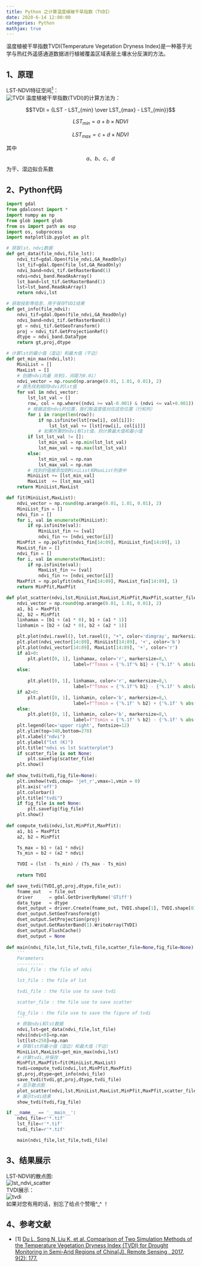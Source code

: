 ```yaml
---
title: Python 之计算温度植被干旱指数（TVDI）
date: 2020-6-14 12:00:00
categories: Python
mathjax: true
---
```

温度植被干旱指数TVDI(Temperature Vegetation Dryness Index)是一种基于光学与热红外遥感通道数据进行植被覆盖区域表层土壤水分反演的方法。
<!--more-->

## 1、原理
LST-NDVI特征空间[<sup>1</sup>](#refer-anchor-1)：  
![TVDI](https://www.mdpi.com/remotesensing/remotesensing-09-00177/article_deploy/html/images/remotesensing-09-00177-g002.png)
温度植被干旱指数(TVDI)的计算方法为：  

$$TVDI = {LST - LST_{min} \over LST_{max} - LST_{min}}$$  

$$LST_{min} = {a + b \times NDVI}$$

$$LST_{max} = {c + d \times NDVI}$$  

其中$$a、b、c、d$$为干、湿边拟合系数
## 2、Python代码
```python
import gdal
from gdalconst import *
import numpy as np
from glob import glob
from os import path as osp
import os, subprocess
import matplotlib.pyplot as plt

# 获取lst、ndvi数据
def get_data(file_ndvi,file_lst):
    ndvi_tif=gdal.Open(file_ndvi,GA_ReadOnly)
    lst_tif=gdal.Open(file_lst,GA_ReadOnly)
    ndvi_band=ndvi_tif.GetRasterBand(1)
    ndvi=ndvi_band.ReadAsArray()
    lst_band=lst_tif.GetRasterBand(1)
    lst=lst_band.ReadAsArray()    
    return ndvi,lst

# 获取投影等信息，用于保存TVDI结果
def get_info(file_ndvi):
    ndvi_tif=gdal.Open(file_ndvi,GA_ReadOnly)
    ndvi_band=ndvi_tif.GetRasterBand(1)
    gt = ndvi_tif.GetGeoTransform()
    proj = ndvi_tif.GetProjectionRef()
    dtype = ndvi_band.DataType
    return gt,proj,dtype

# 计算lst的最小值（湿边）和最大值（干边）
def get_min_max(ndvi,lst):
    MiniList = []
    MaxList = []
    # 创建ndvi向量（0到1，间距为0.01）
    ndvi_vector = np.round(np.arange(0.01, 1.01, 0.01), 2)
    # 首先找到相同ndvi的lst值
    for val in ndvi_vector:
        lst_lst_val = []
        row, col = np.where((ndvi >= val-0.001) & (ndvi <= val+0.001))
        # 根据这些ndvi的位置，我们取温度值对应这些位置（行和列）
        for i in range(len(row)):
            if np.isfinite(lst[row[i], col[i]]):
                lst_lst_val += [lst[row[i], col[i]]]
            # 如果所需的ndvi有lst值，则计算最大值和最小值
        if lst_lst_val != []:
            lst_min_val = np.min(lst_lst_val)
            lst_max_val = np.max(lst_lst_val)
        else:
            lst_min_val = np.nan
            lst_max_val = np.nan
        # 找到的值被添加到MiniList和MaxList列表中
        MiniList += [lst_min_val]
        MaxList  += [lst_max_val]
    return MiniList,MaxList

def fit(MiniList,MaxList):
    ndvi_vector = np.round(np.arange(0.01, 1.01, 0.01), 2)
    MiniList_fin = []
    ndvi_fin = []
    for i, val in enumerate(MiniList):
        if np.isfinite(val):
            MiniList_fin += [val]
            ndvi_fin += [ndvi_vector[i]]
    MinPfit = np.polyfit(ndvi_fin[14:89], MiniList_fin[14:89], 1)
    MaxList_fin = []
    ndvi_fin = []
    for i, val in enumerate(MaxList):
        if np.isfinite(val):
            MaxList_fin += [val]
            ndvi_fin += [ndvi_vector[i]]
    MaxPfit = np.polyfit(ndvi_fin[14:89], MaxList_fin[14:89], 1)
    return MinPfit,MaxPfit

def plot_scatter(ndvi,lst,MiniList,MaxList,MinPfit,MaxPfit,scatter_file=None):
    ndvi_vector = np.round(np.arange(0.01, 1.01, 0.01), 2)
    a1, b1 = MaxPfit
    a2, b2 = MinPfit
    linhamax = [b1 + (a1 * 0), b1 + (a1 * 1)]
    linhamin = [b2 + (a2 * 0), b2 + (a2 * 1)]

    plt.plot(ndvi.ravel(), lst.ravel(), "+", color='dimgray', markersize=4)
    plt.plot(ndvi_vector[14:89], MiniList[14:89], '+', color='b')
    plt.plot(ndvi_vector[14:89], MaxList[14:89], '+', color='r')
    if a1>0:
        plt.plot([0, 1], linhamax, color='r', markersize=8,\
                         label=f"Tsmax = {'%.1f'% b1} + {'%.1f' % abs(a1)} * ndvi")
    else:
        
        plt.plot([0, 1], linhamax, color='r', markersize=8,\
                         label=f"Tsmax = {'%.1f'% b1} - {'%.1f' % abs(a1)} * ndvi")
    if a2>0:
        plt.plot([0, 1], linhamin, color='b', markersize=8,\
                         label=f"Tsmin = {'%.1f' % b2} + {'%.1f' % abs(a2)} * ndvi")
    else:
        plt.plot([0, 1], linhamin, color='b', markersize=8,\
                         label=f"Tsmin = {'%.1f' % b2} - {'%.1f' % abs(a2)} * ndvi")
    plt.legend(loc='upper right', fontsize=12)
    plt.ylim(top=340,bottom=270)
    plt.xlabel("ndvi")
    plt.ylabel("lst (K)")
    plt.title("ndvi vs lst Scatterplot")
    if scatter_file is not None:
        plt.savefig(scatter_file)
    plt.show()
    
def show_tvdi(tvdi,fig_file=None):
    plt.imshow(tvdi,cmap= 'jet_r',vmax=1,vmin = 0)
    plt.axis('off')
    plt.colorbar()
    plt.title("tvdi")
    if fig_file is not None:
        plt.savefig(fig_file)
    plt.show()
    
def compute_tvdi(ndvi,lst,MinPfit,MaxPfit):
    a1, b1 = MaxPfit
    a2, b2 = MinPfit

    Ts_max = b1 + (a1 * ndvi)
    Ts_min = b2 + (a2 * ndvi)

    TVDI = (lst - Ts_min) / (Ts_max - Ts_min)
    
    return TVDI

def save_tvdi(TVDI,gt,proj,dtype,file_out):
    fname_out   = file_out
    driver      = gdal.GetDriverByName('GTiff')
    data_type   = dtype
    dset_output = driver.Create(fname_out, TVDI.shape[1], TVDI.shape[0], 1, gdal.GDT_Float32)
    dset_output.SetGeoTransform(gt)
    dset_output.SetProjection(proj)
    dset_output.GetRasterBand(1).WriteArray(TVDI)
    dset_output.FlushCache()
    dset_output = None
    
def main(ndvi_file,lst_file,tvdi_file,scatter_file=None,fig_file=None):
    '''
    Parameters
    ----------
    ndvi_file : the file of ndvi

    lst_file : the file of lst

    tvdi_file : the file use to save tvdi

    scatter_file : the file use to save scatter

    fig_file : the file use to save the figure of tvdi
    '''
    # 获取ndvi和lst数据
    ndvi,lst=get_data(ndvi_file,lst_file)
    ndvi[ndvi<0]=np.nan
    lst[lst<250]=np.nan
    # 获取lst的最小值（湿边）和最大值（干边）
    MiniList,MaxList=get_min_max(ndvi,lst)
    # 计算tvdi,并保存
    MinPfit,MaxPfit=fit(MiniList,MaxList)
    tvdi=compute_tvdi(ndvi,lst,MinPfit,MaxPfit)
    gt,proj,dtype=get_info(ndvi_file)
    save_tvdi(tvdi,gt,proj,dtype,tvdi_file)
    # 显示散点图
    plot_scatter(ndvi,lst,MiniList,MaxList,MinPfit,MaxPfit,scatter_file)
    # 展示tvdi结果
    show_tvdi(tvdi,fig_file)

if __name__ == '__main__':
    ndvi_file=r'*.tif'
    lst_file=r'*.tif'
    tvdi_file=r'*.tif'

    main(ndvi_file,lst_file,tvdi_file)
```
## 3、结果展示
LST-NDVI的散点图:  
![lst_ndvi_scatter](/assets/image/python-calculate-tvdi/scatter.png)  
TVDI展示：  
![tvdi](/assets/image/python-calculate-tvdi/tvdi.jpg)  
如果对您有用的话，别忘了给点个赞哦^_^ ！
## 4、参考文献
<div id="refer-anchor-1"></div>

- [1] [Du L, Song N, Liu K, et al. Comparison of Two Simulation Methods of the Temperature Vegetation Dryness Index (TVDI) for Drought Monitoring in Semi-Arid Regions of China[J]. Remote Sensing
, 2017, 9(2): 177.
](https://www.mdpi.com/181788)